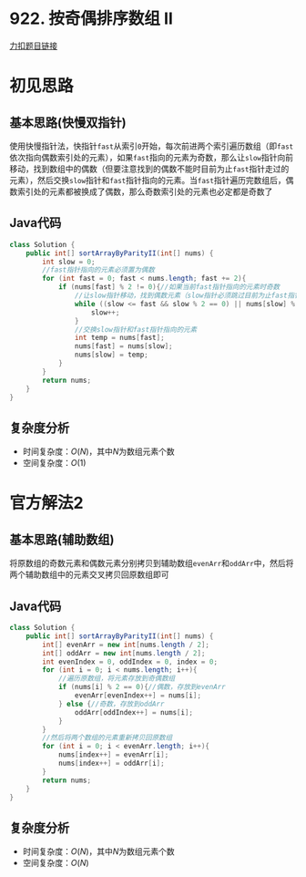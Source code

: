 # 922. 按奇偶排序数组 II

[力扣题目链接](https://leetcode-cn.com/problems/sort-array-by-parity-ii/)


# 初见思路

## 基本思路(快慢双指针)
使用快慢指针法，快指针`fast`从索引`0`开始，每次前进两个索引遍历数组（即`fast`依次指向偶数索引处的元素），如果`fast`指向的元素为奇数，那么让`slow`指针向前移动，找到数组中的偶数（但要注意找到的偶数不能时目前为止`fast`指针走过的元素），然后交换`slow`指针和`fast`指针指向的元素。当`fast`指针遍历完数组后，偶数索引处的元素都被换成了偶数，那么奇数索引处的元素也必定都是奇数了

## Java代码
```java
class Solution {
    public int[] sortArrayByParityII(int[] nums) {
        int slow = 0;
        //fast指针指向的元素必须置为偶数
        for (int fast = 0; fast < nums.length; fast += 2){
            if (nums[fast] % 2 != 0){//如果当前fast指针指向的元素时奇数
                //让slow指针移动，找到偶数元素（slow指针必须跳过目前为止fast指针走过的元素）
                while ((slow <= fast && slow % 2 == 0) || nums[slow] % 2 != 0){
                    slow++;
                }
                //交换slow指针和fast指针指向的元素
                int temp = nums[fast];
                nums[fast] = nums[slow];
                nums[slow] = temp;
            }
        }
        return nums;
    }
}
```

## 复杂度分析
- 时间复杂度：$O(N)$，其中$N$为数组元素个数
- 空间复杂度：$O(1)$

# 官方解法2

## 基本思路(辅助数组)
将原数组的奇数元素和偶数元素分别拷贝到辅助数组`evenArr`和`oddArr`中，然后将两个辅助数组中的元素交叉拷贝回原数组即可

## Java代码
```java
class Solution {
    public int[] sortArrayByParityII(int[] nums) {
        int[] evenArr = new int[nums.length / 2];
        int[] oddArr = new int[nums.length / 2];
        int evenIndex = 0, oddIndex = 0, index = 0;
        for (int i = 0; i < nums.length; i++){
            //遍历原数组，将元素存放到奇偶数组
            if (nums[i] % 2 == 0){//偶数，存放到evenArr
                evenArr[evenIndex++] = nums[i];
            } else {//奇数，存放到oddArr
                oddArr[oddIndex++] = nums[i];
            }
        }
        //然后将两个数组的元素重新拷贝回原数组
        for (int i = 0; i < evenArr.length; i++){
            nums[index++] = evenArr[i];
            nums[index++] = oddArr[i];
        }
        return nums;
    }
}
```

## 复杂度分析
- 时间复杂度：$O(N)$，其中$N$为数组元素个数
- 空间复杂度：$O(N)$